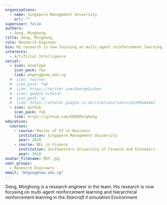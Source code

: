 ```yaml
---
organizations:
  - name: Singapore Management University
    url: ""
superuser: false
authors:
  - Geng, Minghong
title: Geng, Minghong
role: Research Engineer
bio: My research is now focusing on multi-agent reinforcement learning and hierarchical reinforcement learning.
interests:
  - Artificial Intelligence
social:
  - icon: envelope
    icon_pack: fas
    link: mhgeng@smu.edu.sg
  #- icon: twitter
  #  icon_pack: fab
  #  link: https://twitter.com/GeorgeCushen
  #- icon: google-scholar
  #  icon_pack: ai
  #  link: https://scholar.google.co.uk/citations?user=sIwtMXoAAAAJ
  - icon: github
    icon_pack: fab
    link: https://github.com/GENGMinghong
education:
  courses:
    - course: Master of IT in Business
      institution: Singapore Management University
      year: 2020
    - course: BEc in Finance
      institution: Southwestern University of Finance and Economics
      year: 2018
avatar_filename: 照片.jpg
user_groups:
  - Research Engineers
email: "mhgeng@smu.edu.sg"
---
```

Geng, Minghong is a research engineer in the team. His research is now focusing on multi-agent reinforcement learning and hierarchical reinforcement learning in the _Starcraft II_ simulation Environment.  